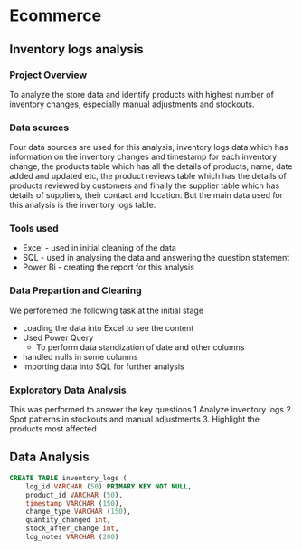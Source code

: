 # Ecommerce
## Inventory logs analysis

### Project Overview
To analyze the store data and identify products with highest number of inventory changes, especially manual adjustments and  stockouts.

### Data sources
Four data sources are used for this analysis, inventory logs data which has information on the inventory changes and timestamp for each inventory change, the products table which has all the details of products, name, date added and updated etc, the product reviews table which has the details of products reviewed by customers and finally the supplier table which has details of suppliers, their contact and location. But the main data used for this analysis is the inventory logs table.

### Tools used
- Excel - used in initial cleaning of the data
- SQL - used in analysing the data and answering the question statement
- Power Bi - creating the report for this analysis

### Data Prepartion and Cleaning
We perforemed the following task at the initial stage
- Loading the data into Excel to see the content
- Used Power Query
  - To perform data standization of date and other columns
- handled nulls in some columns
- Importing data into SQL for further analysis

### Exploratory Data Analysis
This was performed to answer the key questions
1 Analyze inventory logs
2. Spot patterns in stockouts and manual adjustments
3. Highlight the products most affected

## Data Analysis
```sql
CREATE TABLE inventory_logs (
	log_id VARCHAR (50) PRIMARY KEY NOT NULL,
	product_id VARCHAR (50), 
	timestamp VARCHAR (150),
	change_type VARCHAR (150),
	quantity_changed int,
	stock_after_change int,
	log_notes VARCHAR (200)
```
